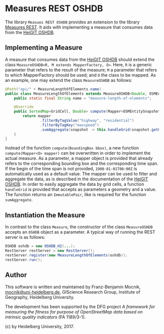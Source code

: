 # Measures REST OSHDB

The library `Measues REST OSHDB` provides an extension to the library [Measures REST](https://github.com/giscience/measures-rest).  It aids with implementing a measure that consumes data from the [HeiGIT OSHDB](???).

## Implementing a Measure

A measure that consumes data from the [HeiGIT OSHDB](???) should extend the class `MeasureOSHDB<R, M extends MapperFactory, O>`.  Here, `R` is a generic parameter that refers to the result of the measure; `M` a parameter that refers to which MapperFactory should be used; and `O` the class to be mapped. As an example, one may extend the class `MeasureOSHDB` as follows:

```java
@Path("api/" + MeasureLengthOfElements.name)
public class MeasureLengthOfElements extends MeasureOSHDB<Double, OSMEntitySnapshotMapper, OSMEntitySnapshot> {
    public static final String name = "measure-length-of-elements";

    @Override
    public SortedMap<GridCell, Double> compute(Mapper<OSMEntitySnapshot> mapper) throws Exception {
        return mapper
                .filterByTagValue("highway", "residential")
                .filterByTagKey("maxspeed")
                .sumAggregate(snapshot -> this.handleGrid(snapshot.getGeometry(), Geo.lengthOf(snapshot.getGeometry())));
    }
}
```

Instead of the function `compute(BoundingBox bbox)`, a new function `compute(Mapper<O> mapper)` can be overwritten in order to implement the actual measure.  As a parameter, a mapper object is provided that already refers to the corresponding bounding box and the corresponding time span.  If the begin of the time span is not provided, `1900-01-01T00:00Z` is automatically used as a default value.  The mapper can be used to filter and aggregate the data, as is described in the documentation of the [HeiGIT OSHDB](???).  In order to easily aggregate the data by grid cells, a function `handleGrid` is provided that accepts as parameters a geometry and a value.  The function returns an `ImmutablePair`, like is required for the function `sumAggregate`.

## Instantiation the Measure

In contrast to the class `Measure`, the constructor of the class `MeasureOSHDB` accepts an `OSHDB` object as a parameter.  A typical way of running the REST server is as follows:

```java
OSHDB oshdb = new OSHDB_H2(...);
RestServer restServer = new RestServer();
restServer.register(new MeasureLengthOfElements(oshdb));
restServer.run();
```

## Author

This software is written and maintained by Franz-Benjamin Mocnik, <mocnik@uni-heidelberg.de>, GIScience Research Group, Institute of Geography, Heidelberg University.

The development has been supported by the DFG project *A framework for measuring the fitness for purpose of OpenStreetMap data based on intrinsic quality indicators* (FA 1189/3-1).

(c) by Heidelberg University, 2017.
